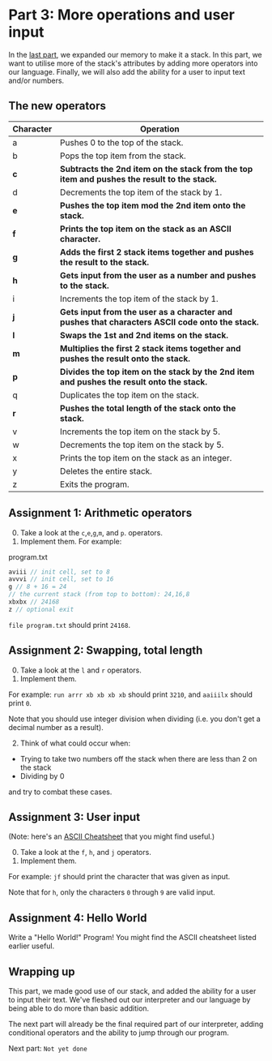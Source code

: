 # Part 3: More operations and user input


In the [last part](2-expanding-memory.md), we expanded our memory to make it a stack. In this part, we want to utilise more of the stack's attributes by adding more operators into our language.
Finally, we will also add the ability for a user to input text and/or numbers.


## The new operators


| Character | Operation                                                                                     |
|-----------|-----------------------------------------------------------------------------------------------|
| a         | Pushes 0 to the top of the stack.                                                             |
| b         | Pops the top item from the stack.                                                             |
| **c**         | **Subtracts the 2nd item on the stack from the top item and pushes the result to the stack.**     |
| d         | Decrements the top item of the stack by 1.                                                    |
| **e**         | **Pushes the top item mod the 2nd item onto the stack.**                                          |
| **f**         | **Prints the top item on the stack as an ASCII character.**                                       |
| **g**         | **Adds the first 2 stack items together and pushes the result to the stack.**                     |
| **h**         | **Gets input from the user as a number and pushes to the stack.**                                 |
| i         | Increments the top item of the stack by 1.                                                    |
| **j**         | **Gets input from the user as a character and pushes that characters ASCII code onto the stack.** |
| **l**         | **Swaps the 1st and 2nd items on the stack.**                                                     |
| **m**         | **Multiplies the first 2 stack items together and pushes the result onto the stack.**             |
| **p**         | **Divides the top item on the stack by the 2nd item and pushes the result onto the stack.**       |
| q         | Duplicates the top item on the stack.                                                         |
| **r**         | **Pushes the total length of the stack onto the stack.**                                          |
| v         | Increments the top item on the stack by 5.                                                    |
| w         | Decrements the top item on the stack by 5.                                                    |
| x         | Prints the top item on the stack as an integer.                                                      |
| y         | Deletes the entire stack.                                                                     |
| z         | Exits the program.                                                                            |


## Assignment 1: Arithmetic operators

0. Take a look at the `c`,`e`,`g`,`m`, and `p`. operators.
1. Implement them.
For example:

program.txt
```js
aviii // init cell, set to 8
avvvi // init cell, set to 16
g // 8 + 16 = 24
// the current stack (from top to bottom): 24,16,8
xbxbx // 24168
z // optional exit
```
`file program.txt` should print `24168`.

## Assignment 2: Swapping, total length

0. Take a look at the `l` and `r` operators.
1. Implement them.

For example: `run arrr xb xb xb xb` should print `3210`, and `aaiiilx` should print `0`.

Note that you should use integer division when dividing (i.e. you don't get a decimal number as a result).

2. Think of what could occur when:
- Trying to take two numbers off the stack when there are less than 2 on the stack
- Dividing by 0

and try to combat these cases.


## Assignment 3: User input

(Note: here's an [ASCII Cheatsheet](http://www.asciitable.com/) that you might find useful.)

0. Take a look at the `f`, `h`, and `j` operators.
1. Implement them.

For example: `jf` should print the character that was given as input.

Note that for `h`, only the characters `0` through `9` are valid input.


## Assignment 4: Hello World

Write a "Hello World!" Program! You might find the ASCII cheatsheet listed earlier useful.

## Wrapping up

This part, we made good use of our stack, and added the ability for a user to input their text. We've fleshed out our interpreter and our language by being able to do more than basic addition.

The next part will already be the final required part of our interpreter, adding conditional operators and the ability to jump through our program.

Next part: `Not yet done`
